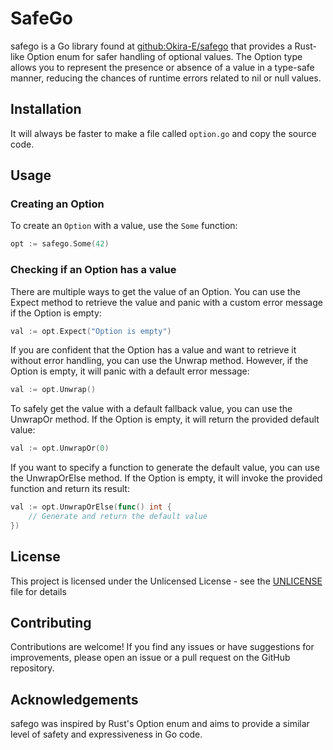 # SafeGo

safego is a Go library found at [github:Okira-E/safego](https://github.com/Okira-E/safego) that provides a Rust-like Option enum for safer handling of optional values. The Option type allows you to represent the presence or absence of a value in a type-safe manner, reducing the chances of runtime errors related to nil or null values.

## Installation

It will always be faster to make a file called `option.go` and copy the source code.

## Usage

### Creating an Option

To create an `Option` with a value, use the `Some` function:

```go
opt := safego.Some(42)
```

### Checking if an Option has a value

There are multiple ways to get the value of an Option. You can use the Expect method to retrieve the value and panic with a custom error message if the Option is empty:

```go
val := opt.Expect("Option is empty")
```

If you are confident that the Option has a value and want to retrieve it without error handling, you can use the Unwrap method. However, if the Option is empty, it will panic with a default error message:

```go
val := opt.Unwrap()
```

To safely get the value with a default fallback value, you can use the UnwrapOr method. If the Option is empty, it will return the provided default value:

```go
val := opt.UnwrapOr(0)
```

If you want to specify a function to generate the default value, you can use the UnwrapOrElse method. If the Option is empty, it will invoke the provided function and return its result:

```go
val := opt.UnwrapOrElse(func() int {
    // Generate and return the default value
})
```

## License

This project is licensed under the Unlicensed License - see the [UNLICENSE](UNLICENSE) file for details

## Contributing

Contributions are welcome! If you find any issues or have suggestions for improvements, please open an issue or a pull request on the GitHub repository.

## Acknowledgements

safego was inspired by Rust's Option enum and aims to provide a similar level of safety and expressiveness in Go code.

